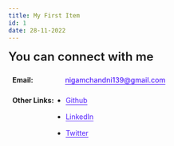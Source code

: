 ```yaml
---
title: My First Item
id: 1
date: 28-11-2022
---
```


<style>
    .heading{
        font-weight: 600;
        font-size: 1.5rem; 
        margin:1rem 0rem
    }
    .labelEmail{
        display:flex ; 
        align-items:center; 
        font-weight:bold;
        padding: 0.5rem;
    }
    .valueEmail{
        font-weight:500;
        padding:0 4rem;
    }
    .linkEmail{
        color: #531fff; 
        text-underline-position: under;
    }
    .labelOther{
        display:flex ;
        font-weight:bold; 
        padding:1rem 0.5rem;
    }
    .container{
        font-weight:600;
    }
    .wrapper{
        display: flex;
        flex-direction:column;
        gap:1rem;
        margin: 0rem;
    }
    .linkOther{
        color: #531fff;
        text-underline-position: under;
        font-weight: 400;
    }
</style>

<div class="heading">You can connect with me </div>

<div class="labelEmail">Email: 
    <div class="valueEmail">
        <a href="#" class="linkEmail">nigamchandni139@gmail.com</a>
    </div>
</div>

<div class="labelOther">Other Links: 
     <div class="container"> 
        <ul class="wrapper">
        <li>
            <a href="https://github.com/chandninigam" class="linkOther">Github </a>
        </li>
        <li>
            <a href="https://linkedin.com/in/chandni-nigam/" class="linkOther">LinkedIn </a>
        </li>
        <li>
            <a href="https://twitter.com/nigamchandni139" class="linkOther">Twitter </a>
        </li>
        </ul>
     </div>
</div>
